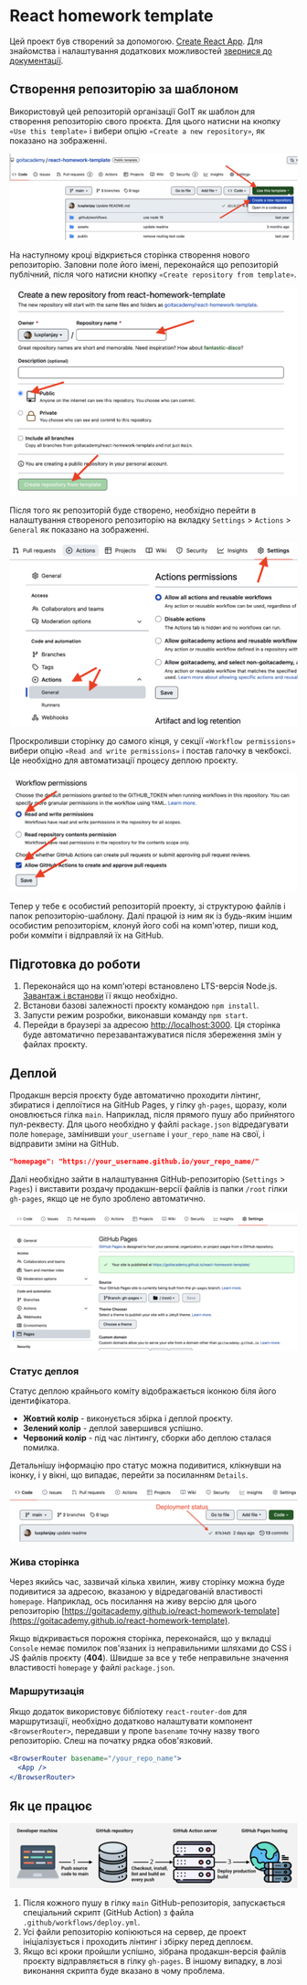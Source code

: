 # React homework template

Цей проект був створений за допомогою.
[Create React App](https://github.com/facebook/create-react-app). Для знайомства
і налаштування додаткових можливостей
[звернися до документації](https://facebook.github.io/create-react-app/docs/getting-started).

## Створення репозиторію за шаблоном

Використовуй цей репозиторій організації GoIT як шаблон для створення
репозиторію свого проєкта. Для цього натисни на кнопку `«Use this template»` і
вибери опцію `«Create a new repository»`, як показано на зображенні.

![Creating repo from a template step 1](./assets/template-step-1.png)

На наступному кроці відкриється сторінка створення нового репозиторію. Заповни
поле його імені, переконайся що репозиторій публічний, після чого натисни кнопку
`«Create repository from template»`.

![Creating repo from a template step 2](./assets/template-step-2.png)

Після того як репозиторій буде створено, необхідно перейти в налаштування
створеного репозиторію на вкладку `Settings` > `Actions` > `General` як показано
на зображенні.

![Settings GitHub Actions permissions step 1](./assets/gh-actions-perm-1.png)

Проскроливши сторінку до самого кінця, у секції `«Workflow permissions»` вибери
опцію `«Read and write permissions»` і постав галочку в чекбоксі. Це необхідно
для автоматизації процесу деплою проєкту.

![Settings GitHub Actions permissions step 2](./assets/gh-actions-perm-2.png)

Тепер у тебе є особистий репозиторій проекту, зі структурою файлів і папок
репозиторію-шаблону. Далі працюй із ним як із будь-яким іншим особистим
репозиторієм, клонуй його собі на комп'ютер, пиши код, роби комміти і відправляй
їх на GitHub.

## Підготовка до роботи

1. Переконайся що на комп'ютері встановлено LTS-версія Node.js.
   [Завантаж і встанови](https://nodejs.org/en/) її якщо необхідно.
2. Встанови базові залежності проєкту командою `npm install`.
3. Запусти режим розробки, виконавши команду `npm start`.
4. Перейди в браузері за адресою [http://localhost:3000](http://localhost:3000).
   Ця сторінка буде автоматично перезавантажуватися після збереження змін у
   файлах проєкту.

## Деплой

Продакшн версія проєкту буде автоматично проходити лінтинг, збиратися і
деплоїтися на GitHub Pages, у гілку `gh-pages`, щоразу, коли оновлюється гілка
`main`. Наприклад, після прямого пушу або прийнятого пул-реквесту. Для цього
необхідно у файлі `package.json` відредагувати поле `homepage`, замінивши
`your_username` і `your_repo_name` на свої, і відправити зміни на GitHub.

```json
"homepage": "https://your_username.github.io/your_repo_name/"
```

Далі необхідно зайти в налаштування GitHub-репозиторію (`Settings` > `Pages`) і
виставити роздачу продакшн-версії файлів із папки `/root` гілки `gh-pages`, якщо
це не було зроблено автоматично.

![GitHub Pages settings](./assets/repo-settings.png)

### Статус деплоя

Статус деплою крайнього коміту відображається іконкою біля його ідентифікатора.

- **Жовтий колір** - виконується збірка і деплой проєкту.
- **Зелений колір** - деплой завершився успішно.
- **Червоний колір** - під час лінтингу, сборки або деплою сталася помилка.

Детальнішу інформацію про статус можна подивитися, клікнувши на іконку, і у
вікні, що випадає, перейти за посиланням `Details`.

![Deployment status](./assets/deploy-status.png)

### Жива сторінка

Через якийсь час, зазвичай кілька хвилин, живу сторінку можна буде подивитися за
адресою, вказаною у відредагованій властивості `homepage`. Наприклад, ось
посилання на живу версію для цього репозиторію
[https://goitacademy.github.io/react-homework-template](https://goitacademy.github.io/react-homework-template).

Якщо відкривається порожня сторінка, переконайся, що у вкладці `Console` немає
помилок пов'язаних із неправильними шляхами до CSS і JS файлів проєкту
(**404**). Швидше за все у тебе неправильне значення властивості `homepage` у
файлі `package.json`.

### Маршрутизація

Якщо додаток використовує бібліотеку `react-router-dom` для маршрутизації,
необхідно додатково налаштувати компонент `<BrowserRouter>`, передавши у пропе
`basename` точну назву твого репозиторію. Слеш на початку рядка обов'язковий.

```jsx
<BrowserRouter basename="/your_repo_name">
  <App />
</BrowserRouter>
```

## Як це працює

![How it works](./assets/how-it-works.png)

1. Після кожного пушу в гілку `main` GitHub-репозиторія, запускається
   спеціальний скрипт (GitHub Action) з файла `.github/workflows/deploy.yml`.
2. Усі файли репозиторію копіюються на сервер, де проект ініціалізується і
   проходить лінтинг і збірку перед деплоєм.
3. Якщо всі кроки пройшли успішно, зібрана продакшн-версія файлів проєкту
   відправляється в гілку `gh-pages`. В іншому випадку, в лозі виконання скрипта
   буде вказано в чому проблема.
